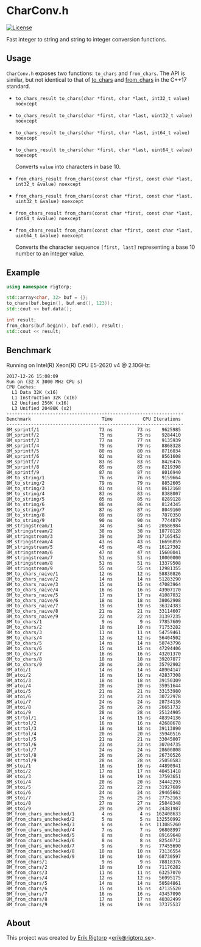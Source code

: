 # CharConv.h

[![License](https://img.shields.io/badge/license-MIT-blue.svg)](https://raw.githubusercontent.com/rigtorp/HashMap/master/LICENSE)

Fast integer to string and string to integer conversion functions.

## Usage

`CharConv.h` exposes two functions: `to_chars` and `from_chars`. 
The API is similar, but not identical to that of 
[to_chars](http://en.cppreference.com/w/cpp/utility/to_chars)
and
[from_chars](http://en.cppreference.com/w/cpp/utility/from_chars)
in the C++17 standard.

- `to_chars_result to_chars(char *first, char *last, int32_t value) noexcept`
- `to_chars_result to_chars(char *first, char *last, uint32_t value) noexcept`
- `to_chars_result to_chars(char *first, char *last, int64_t value) noexcept`
- `to_chars_result to_chars(char *first, char *last, uint64_t value) noexcept`

  Converts `value` into characters in base 10.  

- `from_chars_result from_chars(const char *first, const char *last, int32_t &value) noexcept`
- `from_chars_result from_chars(const char *first, const char *last, uint32_t &value) noexcept`
- `from_chars_result from_chars(const char *first, const char *last, int64_t &value) noexcept`
- `from_chars_result from_chars(const char *first, const char *last, uint64_t &value) noexcept`

  Converts the character sequence `[first, last]` representing
  a base 10 number to an integer value.

## Example

```cpp
using namespace rigtorp;

std::array<char, 32> buf = {};
to_chars(buf.begin(), buf.end(), 123));
std::cout << buf.data();

int result;
from_chars(buf.begin(), buf.end(), result);
std::cout << result; 
```

## Benchmark

Running on Intel(R) Xeon(R) CPU E5-2620 v4 @ 2.10GHz:

```
2017-12-26 15:08:09
Run on (32 X 3000 MHz CPU s)
CPU Caches:
  L1 Data 32K (x16)
  L1 Instruction 32K (x16)
  L2 Unified 256K (x16)
  L3 Unified 20480K (x2)
-----------------------------------------------------------------
Benchmark                          Time           CPU Iterations
-----------------------------------------------------------------
BM_sprintf/1                      73 ns         73 ns    9625985
BM_sprintf/2                      75 ns         75 ns    9284410
BM_sprintf/3                      77 ns         77 ns    9135939
BM_sprintf/4                      79 ns         79 ns    8868328
BM_sprintf/5                      80 ns         80 ns    8716034
BM_sprintf/6                      82 ns         82 ns    8561608
BM_sprintf/7                      83 ns         83 ns    8426476
BM_sprintf/8                      85 ns         85 ns    8219398
BM_sprintf/9                      87 ns         87 ns    8016940
BM_to_string/1                    76 ns         76 ns    9159664
BM_to_string/2                    79 ns         79 ns    8852605
BM_to_string/3                    81 ns         81 ns    8612168
BM_to_string/4                    83 ns         83 ns    8388007
BM_to_string/5                    85 ns         85 ns    8289128
BM_to_string/6                    86 ns         86 ns    8124345
BM_to_string/7                    87 ns         87 ns    8049160
BM_to_string/8                    89 ns         89 ns    7870350
BM_to_string/9                    90 ns         90 ns    7744079
BM_stringstream/1                 34 ns         34 ns   20586984
BM_stringstream/2                 38 ns         38 ns   18778128
BM_stringstream/3                 39 ns         39 ns   17165452
BM_stringstream/4                 43 ns         43 ns   16696859
BM_stringstream/5                 45 ns         45 ns   16127302
BM_stringstream/6                 47 ns         47 ns   15600041
BM_stringstream/7                 51 ns         51 ns   10000000
BM_stringstream/8                 51 ns         51 ns   13379508
BM_stringstream/9                 55 ns         55 ns   12981355
BM_to_chars_naive/1               12 ns         12 ns   58830826
BM_to_chars_naive/2               14 ns         14 ns   51283290
BM_to_chars_naive/3               15 ns         15 ns   47083964
BM_to_chars_naive/4               16 ns         16 ns   43907170
BM_to_chars_naive/5               17 ns         17 ns   41087032
BM_to_chars_naive/6               18 ns         18 ns   38062908
BM_to_chars_naive/7               19 ns         19 ns   36324383
BM_to_chars_naive/8               21 ns         21 ns   33114607
BM_to_chars_naive/9               22 ns         22 ns   31397235
BM_to_chars/1                      9 ns          9 ns   77857609
BM_to_chars/2                     10 ns         10 ns   71753282
BM_to_chars/3                     11 ns         11 ns   54759461
BM_to_chars/4                     12 ns         12 ns   56404502
BM_to_chars/5                     14 ns         14 ns   50743796
BM_to_chars/6                     15 ns         15 ns   47294406
BM_to_chars/7                     16 ns         16 ns   43201370
BM_to_chars/8                     18 ns         18 ns   39207877
BM_to_chars/9                     20 ns         20 ns   35792902
BM_atoi/1                         14 ns         14 ns   48904147
BM_atoi/2                         16 ns         16 ns   42837308
BM_atoi/3                         18 ns         18 ns   39150309
BM_atoi/4                         20 ns         20 ns   35951644
BM_atoi/5                         21 ns         21 ns   33153980
BM_atoi/6                         23 ns         23 ns   30722978
BM_atoi/7                         24 ns         24 ns   28734136
BM_atoi/8                         26 ns         26 ns   26651732
BM_atoi/9                         28 ns         28 ns   25124905
BM_strtol/1                       14 ns         15 ns   48394136
BM_strtol/2                       16 ns         16 ns   42688678
BM_strtol/3                       18 ns         18 ns   39113890
BM_strtol/4                       20 ns         20 ns   35940516
BM_strtol/5                       21 ns         21 ns   33045007
BM_strtol/6                       23 ns         23 ns   30704735
BM_strtol/7                       24 ns         24 ns   28600808
BM_strtol/8                       26 ns         26 ns   26730526
BM_strtol/9                       28 ns         28 ns   25050583
BM_stoi/1                         16 ns         16 ns   44890941
BM_stoi/2                         17 ns         17 ns   40451418
BM_stoi/3                         19 ns         19 ns   37593651
BM_stoi/4                         20 ns         20 ns   34442293
BM_stoi/5                         22 ns         22 ns   31927689
BM_stoi/6                         24 ns         24 ns   29465662
BM_stoi/7                         25 ns         25 ns   27752163
BM_stoi/8                         27 ns         27 ns   25848348
BM_stoi/9                         29 ns         29 ns   24381987
BM_from_chars_unchecked/1          4 ns          4 ns  162408633
BM_from_chars_unchecked/2          5 ns          5 ns  132550992
BM_from_chars_unchecked/3          6 ns          6 ns  113085260
BM_from_chars_unchecked/4          7 ns          7 ns   96808997
BM_from_chars_unchecked/5          8 ns          8 ns   89169648
BM_from_chars_unchecked/6          8 ns          8 ns   82540712
BM_from_chars_unchecked/7          9 ns          9 ns   77455690
BM_from_chars_unchecked/8         10 ns         10 ns   73136554
BM_from_chars_unchecked/9         10 ns         10 ns   68730597
BM_from_chars/1                    9 ns          9 ns   78818376
BM_from_chars/2                   10 ns         10 ns   71176282
BM_from_chars/3                   11 ns         11 ns   63257070
BM_from_chars/4                   12 ns         12 ns   56995175
BM_from_chars/5                   14 ns         14 ns   50584861
BM_from_chars/6                   15 ns         15 ns   47135520
BM_from_chars/7                   16 ns         16 ns   43457090
BM_from_chars/8                   17 ns         17 ns   40382499
BM_from_chars/9                   19 ns         19 ns   37375537
```

## About

This project was created by [Erik Rigtorp](http://rigtorp.se)
<[erik@rigtorp.se](mailto:erik@rigtorp.se)>.
